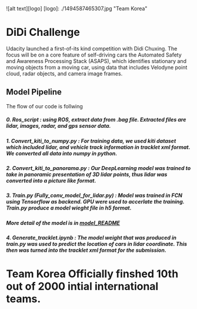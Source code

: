 ![alt text][logo]
[logo]: ./1494587465307.jpg "Team Korea"

# DiDi Challenge

Udacity launched a first-of-its kind competition with Didi Chuxing. The focus will be on a core feature of self-driving cars the Automated Safety and Awareness Processing Stack (ASAPS), which identifies stationary and moving objects from a moving car, using data that includes Velodyne point cloud, radar objects, and camera image frames.

## Model Pipeline

The flow of our code is follwing

##### 0. Ros_script : using ROS, extract data from .bag file. Extracted files are lidar, images, radar, and gps sensor data.


##### 1. Convert_kiti_to_numpy.py : For training data, we used kiti dataset which included lidar, and vehicle track information in tracklet xml format. We converted all data into numpy in python.
    
    
##### 2. Convert_kiti_to_panorama.py : Our DeepLearning model was trained to take in panoramic presentation of 3D lidar points, thus lidar was converted into a picture like format.
    
    
##### 3. Train.py (Fully_conv_model_for_lidar.py) : Model was trained in FCN using Tensorflow as backend. GPU were used to accerlate the training. Train.py produce a model wieght file in h5 format.
##### More detail of the model is in [model_README](./model_README.md)


##### 4. Generate_tracklet.ipynb : The model weight that was produced in train.py was used to predict the location of cars in lidar coordinate. This then was turned into the tracklet xml format for the submission.

# Team Korea Officially finshed 10th out of 2000 intial international teams.
